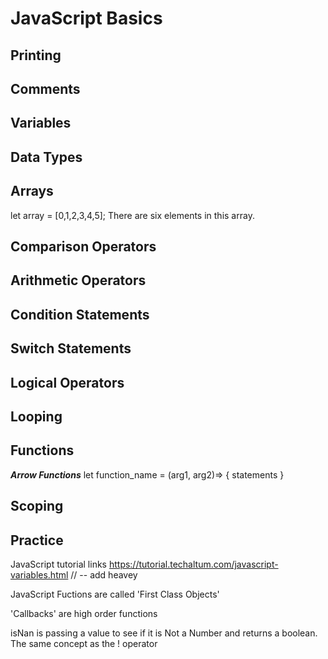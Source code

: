 # JavaScript Basics

## Printing

## Comments

## Variables

## Data Types

## Arrays
let array = [0,1,2,3,4,5];
There are six elements in this array. 
## Comparison Operators

## Arithmetic Operators

## Condition Statements

## Switch Statements

## Logical Operators

## Looping 

## Functions
***Arrow Functions***
let function_name = (arg1, arg2)=> {
    statements
}

## Scoping

## Practice


JavaScript tutorial links
https://tutorial.techaltum.com/javascript-variables.html // -- add heavey


JavaScript Fuctions are called 'First Class Objects'

'Callbacks' are high order functions

isNan is passing a value to see if it is Not a Number and returns a boolean. The same concept as the ! operator